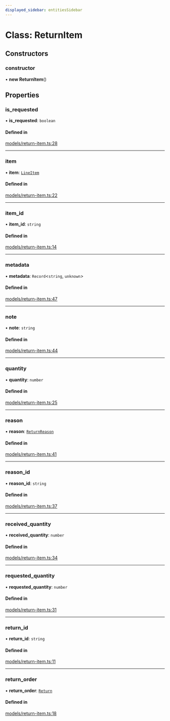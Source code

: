 ```yaml
---
displayed_sidebar: entitiesSidebar
---
```


# Class: ReturnItem

## Constructors

### constructor

• **new ReturnItem**()

## Properties

### is\_requested

• **is\_requested**: `boolean`

#### Defined in

[models/return-item.ts:28](https://github.com/medusajs/medusa/blob/884322447/packages/medusa/src/models/return-item.ts#L28)

___

### item

• **item**: [`LineItem`](LineItem.md)

#### Defined in

[models/return-item.ts:22](https://github.com/medusajs/medusa/blob/884322447/packages/medusa/src/models/return-item.ts#L22)

___

### item\_id

• **item\_id**: `string`

#### Defined in

[models/return-item.ts:14](https://github.com/medusajs/medusa/blob/884322447/packages/medusa/src/models/return-item.ts#L14)

___

### metadata

• **metadata**: `Record`<`string`, `unknown`\>

#### Defined in

[models/return-item.ts:47](https://github.com/medusajs/medusa/blob/884322447/packages/medusa/src/models/return-item.ts#L47)

___

### note

• **note**: `string`

#### Defined in

[models/return-item.ts:44](https://github.com/medusajs/medusa/blob/884322447/packages/medusa/src/models/return-item.ts#L44)

___

### quantity

• **quantity**: `number`

#### Defined in

[models/return-item.ts:25](https://github.com/medusajs/medusa/blob/884322447/packages/medusa/src/models/return-item.ts#L25)

___

### reason

• **reason**: [`ReturnReason`](ReturnReason.md)

#### Defined in

[models/return-item.ts:41](https://github.com/medusajs/medusa/blob/884322447/packages/medusa/src/models/return-item.ts#L41)

___

### reason\_id

• **reason\_id**: `string`

#### Defined in

[models/return-item.ts:37](https://github.com/medusajs/medusa/blob/884322447/packages/medusa/src/models/return-item.ts#L37)

___

### received\_quantity

• **received\_quantity**: `number`

#### Defined in

[models/return-item.ts:34](https://github.com/medusajs/medusa/blob/884322447/packages/medusa/src/models/return-item.ts#L34)

___

### requested\_quantity

• **requested\_quantity**: `number`

#### Defined in

[models/return-item.ts:31](https://github.com/medusajs/medusa/blob/884322447/packages/medusa/src/models/return-item.ts#L31)

___

### return\_id

• **return\_id**: `string`

#### Defined in

[models/return-item.ts:11](https://github.com/medusajs/medusa/blob/884322447/packages/medusa/src/models/return-item.ts#L11)

___

### return\_order

• **return\_order**: [`Return`](Return.md)

#### Defined in

[models/return-item.ts:18](https://github.com/medusajs/medusa/blob/884322447/packages/medusa/src/models/return-item.ts#L18)
